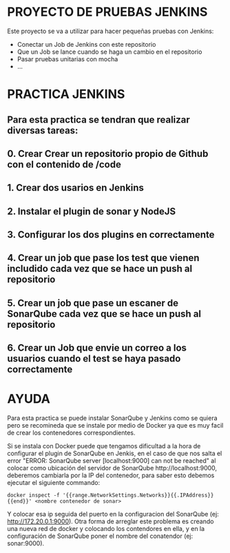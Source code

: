 # PROYECTO DE PRUEBAS JENKINS
Este proyecto se va a utilizar para hacer pequeñas pruebas con Jenkins:
* Conectar un Job de Jenkins con este repositorio
* Que un Job se lance cuando se haga un cambio en el repositorio
* Pasar pruebas unitarias con mocha
* ...

# PRACTICA JENKINS
## Para esta practica se tendran que realizar diversas tareas:
## 0. Crear Crear un repositorio propio de Github con el contenido de /code
## 1. Crear dos usarios en Jenkins
## 2. Instalar el plugin de sonar y NodeJS
## 3. Configurar los dos plugins en correctamente  
## 4. Crear un job que pase los test que vienen includido cada vez que se hace un push al repositorio
## 5. Crear un job que pase un escaner de SonarQube cada vez que se hace un push al repositorio
## 6. Crear un Job que envie un correo a los usuarios cuando el test se haya pasado correctamente

# AYUDA 
Para esta practica se puede instalar SonarQube y Jenkins como se quiera pero se recomineda que se 
instale por medio de Docker ya que es muy facil de crear los contenedores correspondientes.

Si se instala con Docker puede que tengamos dificultad a la hora de configurar el plugin de SonarQube en Jenkis,
en el caso de que nos salta el error "ERROR: SonarQube server [localhost:9000] can not be reached" al colocar 
como ubicación del servidor de SonarQube http://localhost:9000, deberemos cambiarla por la IP del contenedor,
para saber esto debemos ejecutar el siguiente commando: 

```
docker inspect -f '{{range.NetworkSettings.Networks}}{{.IPAddress}}{{end}}' <nombre contenedor de sonar>
```

Y colocar esa ip seguida del puerto en la configuracion del SonarQube (ej: http://172.20.0.1:9000). Otra forma de
arreglar este problema es creando una nueva red de docker y colocando los contendores en ella, y en la configuración
de SonarQube poner el nombre del conatendor (ej: sonar:9000). 

